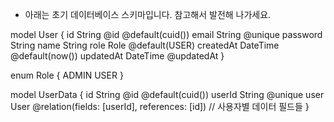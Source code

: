 * 아래는 초기 데이터베이스 스키마입니다. 참고해서 발전해 나가세요.

model User {
  id        String   @id @default(cuid())
  email     String   @unique
  password  String
  name      String
  role      Role     @default(USER)
  createdAt DateTime @default(now())
  updatedAt DateTime @updatedAt
}

enum Role {
  ADMIN
  USER
}

model UserData {
  id        String   @id @default(cuid())
  userId    String   @unique
  user      User     @relation(fields: [userId], references: [id])
  // 사용자별 데이터 필드들
}
